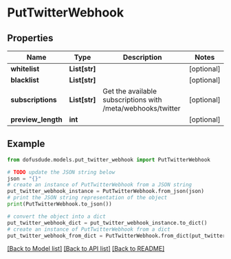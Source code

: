 # PutTwitterWebhook



## Properties

Name | Type | Description | Notes
------------ | ------------- | ------------- | -------------
**whitelist** | **List[str]** |  | [optional] 
**blacklist** | **List[str]** |  | [optional] 
**subscriptions** | **List[str]** | Get the available subscriptions with /meta/webhooks/twitter | [optional] 
**preview_length** | **int** |  | [optional] 

## Example

```python
from dofusdude.models.put_twitter_webhook import PutTwitterWebhook

# TODO update the JSON string below
json = "{}"
# create an instance of PutTwitterWebhook from a JSON string
put_twitter_webhook_instance = PutTwitterWebhook.from_json(json)
# print the JSON string representation of the object
print(PutTwitterWebhook.to_json())

# convert the object into a dict
put_twitter_webhook_dict = put_twitter_webhook_instance.to_dict()
# create an instance of PutTwitterWebhook from a dict
put_twitter_webhook_from_dict = PutTwitterWebhook.from_dict(put_twitter_webhook_dict)
```
[[Back to Model list]](../README.md#documentation-for-models) [[Back to API list]](../README.md#documentation-for-api-endpoints) [[Back to README]](../README.md)


